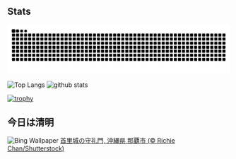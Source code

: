 ## Stats
<picture>
  <source media="(prefers-color-scheme: dark)" srcset="https://raw.githubusercontent.com/ba230t/ba230t/output/github-contribution-grid-snake-dark.svg">
  <source media="(prefers-color-scheme: light)" srcset="https://raw.githubusercontent.com/ba230t/ba230t/output/github-contribution-grid-snake.svg">
  <img alt="github contribution grid snake animation" src="https://raw.githubusercontent.com/ba230t/ba230t/output/github-contribution-grid-snake.svg">
</picture>

<p align="left">
  <img alt="Top Langs" height="150px" src="https://github-readme-stats.vercel.app/api/top-langs/?username=ba230t&layout=compact&theme=transparent" />
  <img alt="github stats" height="150px" src="https://github-readme-stats.vercel.app/api?username=ba230t&theme=transparent" />
</p>

[![trophy](https://github-profile-trophy.vercel.app/?username=ba230t&theme=transparent&column=7)](https://github.com/ryo-ma/github-profile-trophy)


<!-- Bing Wallpaper Start -->
## 今日は清明
![Bing Wallpaper](https://www.bing.com/th?id=OHR.Qingming2025_JA-JP2915866958_1920x1080.jpg&rf=LaDigue_1920x1080.jpg&pid=hp)
[首里城の守礼門, 沖縄県 那覇市 (© Richie Chan/Shutterstock)](https://www.bing.com/search?q=%E9%A6%96%E9%87%8C%E5%9F%8E%E3%81%AE%E5%AE%88%E7%A4%BC%E9%96%80%2c+%E9%82%A3%E8%A6%87%E5%B8%82%2c+%E6%B2%96%E7%B8%84%E7%9C%8C+&form=hpcapt&filters=HpDate%3a%2220250403_1500%22)
<!-- Bing Wallpaper End -->
